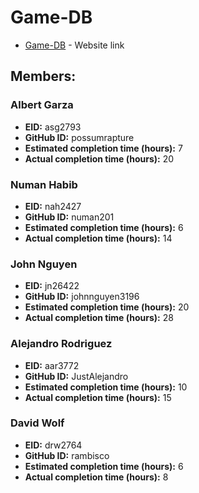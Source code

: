 # Game-DB

* [Game-DB](http://gamedb.us-east-1.elasticbeanstalk.com/) - Website link

## Members:

### Albert Garza
* **EID:** asg2793
* **GitHub ID:** possumrapture
* **Estimated completion time (hours):** 7
* **Actual completion time (hours):** 20

### Numan Habib
* **EID:** nah2427
* **GitHub ID:** numan201
* **Estimated completion time (hours):** 6
* **Actual completion time (hours):** 14

### John Nguyen
* **EID:** jn26422
* **GitHub ID:** johnnguyen3196
* **Estimated completion time (hours):** 20
* **Actual completion time (hours):** 28

### Alejandro Rodriguez
* **EID:** aar3772
* **GitHub ID:** JustAlejandro
* **Estimated completion time (hours):** 10
* **Actual completion time (hours):**  15

### David Wolf
* **EID:** drw2764 
* **GitHub ID:** rambisco
* **Estimated completion time (hours):** 6 
* **Actual completion time (hours):** 8

